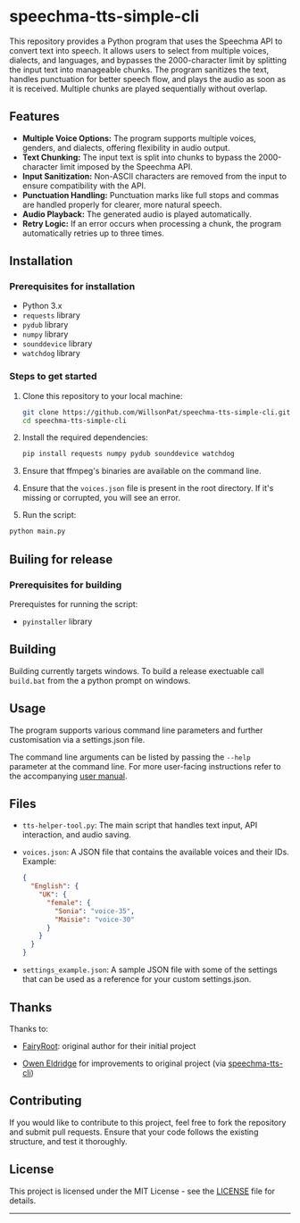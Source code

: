 # speechma-tts-simple-cli

This repository provides a Python program that uses the Speechma API to convert text into speech. It allows users to select from multiple voices, dialects, and languages, and bypasses the 2000-character limit by splitting the input text into manageable chunks. The program sanitizes the text, handles punctuation for better speech flow, and plays the audio as soon as it is received. Multiple chunks are played sequentially without overlap.

## Features

- **Multiple Voice Options:** The program supports multiple voices, genders, and dialects, offering flexibility in audio output.
- **Text Chunking:** The input text is split into chunks to bypass the 2000-character limit imposed by the Speechma API.
- **Input Sanitization:** Non-ASCII characters are removed from the input to ensure compatibility with the API.
- **Punctuation Handling:** Punctuation marks like full stops and commas are handled properly for clearer, more natural speech.
- **Audio Playback:** The generated audio is played automatically.
- **Retry Logic:** If an error occurs when processing a chunk, the program automatically retries up to three times.

## Installation

### Prerequisites for installation

- Python 3.x
- `requests` library
- `pydub` library
- `numpy` library
- `sounddevice` library
- `watchdog` library

### Steps to get started

1. Clone this repository to your local machine:

   ```bash
   git clone https://github.com/WillsonPat/speechma-tts-simple-cli.git
   cd speechma-tts-simple-cli
   ```

1. Install the required dependencies:

   ```bash
   pip install requests numpy pydub sounddevice watchdog
   ```

1. Ensure that ffmpeg's binaries are available on the command line.

1. Ensure that the `voices.json` file is present in the root directory. If it's missing or corrupted, you will see an error.

1. Run the script:

  ```bash
  python main.py
  ```

## Builing for release

### Prerequisites for building

Prerequistes for running the script:

- `pyinstaller` library

## Building

Building currently targets windows.
To build a release exectuable call `build.bat` from the a python prompt on windows.

## Usage

The program supports various command line parameters and further customisation via a settings.json file.

The command line arguments can be listed by passing the `--help` parameter at the command line. For more user-facing instructions refer to the accompanying [user manual](UserManual.md).

## Files

- `tts-helper-tool.py`: The main script that handles text input, API interaction, and audio saving.
- `voices.json`: A JSON file that contains the available voices and their IDs. Example:

  ```json
  {
    "English": {
      "UK": {
        "female": {
          "Sonia": "voice-35",
          "Maisie": "voice-30"
        }
      }
    }
  }
  ```

- `settings_example.json`: A sample JSON file with some of the settings that can be used as a reference for your custom settings.json.

## Thanks

Thanks to:

- [FairyRoot](https://github.com/fairy-root): original author for their initial project

- [Owen Eldridge](https://github.com/oweneldridge) for improvements to original project (via [speechma-tts-cli](https://github.com/oweneldridge/))

## Contributing

If you would like to contribute to this project, feel free to fork the repository and submit pull requests. Ensure that your code follows the existing structure, and test it thoroughly.

## License

This project is licensed under the MIT License - see the [LICENSE](LICENSE) file for details.

---
